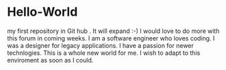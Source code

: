 # Hello-World
my first repository in Git hub . It will expand :-)
I would love to do more with this forum in coming weeks.
I am a software engineer who loves coding.
I was a designer for legacy applications. 
I have a passion for newer technlogies.
This is a whole new world for me. I wish to adapt to this enviroment as soon as I could.
